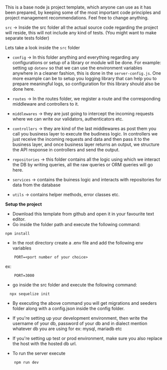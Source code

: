 This is a base node js project template, which anyone can use as it has been prepared, by keeping some of the most important code principles and project management recommendations. Feel free to change anything.

`src` -> Inside the src folder all the actual source code regarding the project will reside, this will not include any kind of tests. (You might want to make separate tests folder)

Lets take a look inside the `src` folder

* `config` -> In this folder anything and everything regarding any configurations or setup of a library or module will be done. For example: setting up `dotenv` so that we can use the environment variables anywhere in a cleaner fashion, this is done in the `server-config.js`. One more example can be to setup you logging library that can help you to prepare meaningful logs, so configuration for this library should also be done here.
 
* `routes` -> In the routes folder, we register a route and the corresponding middleware and controllers to it.

* `middlewares` -> they are just going to intercept the incoming requests where we can write our validators, authenticators etc.

* `controllers` -> they are kind of the last middlewares as post them you call you business layer to execute the budiness logic. In controllers we just receive the incoming requests and data and then pass it to the business layer, and once business layer returns an output, we structure the API response in controllers and send the output.

* `repositories` -> this folder contains all the logic using which we interact the DB by writing queries, all the raw queries or ORM queries will go here.

* `services` -> contains the buiness logic and interacts with repositories for data from the database

* `utils` -> contains helper methods, error classes etc.

**Setup the project**
* Download this template from github and open it in your favourite text editor.
* Go inside the folder path and execute the following command:
```
npm install
```
* In the root directory create a .env file and add the following env variables

```
    PORT=<port number of your choice>
```
ex:
```
    PORT=3000
```
* go inside the src folder and execute the following command:
```
  npx sequelize init
```
* By executing the above command you will get migrations and seeders folder along with a config.json inside the config folder.

* If you're setting up your development environment, then write the username of your db, password of your db and in dialect mention whatever db you are using for ex: mysql, mariadb etc

* If you're setting up test or prod environment, make sure you also replace the host with the hosted db url.

* To run the server execute
```
    npm run dev
```